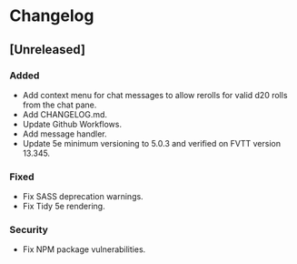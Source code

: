 # Changelog

## [Unreleased]

### Added

- Add context menu for chat messages to allow rerolls for valid d20 rolls from the chat pane.
- Add CHANGELOG.md.
- Update Github Workflows.
- Add message handler.
- Update 5e minimum versioning to 5.0.3 and verified on FVTT version 13.345.

### Fixed

- Fix SASS deprecation warnings.
- Fix Tidy 5e rendering.

### Security

- Fix NPM package vulnerabilities.
